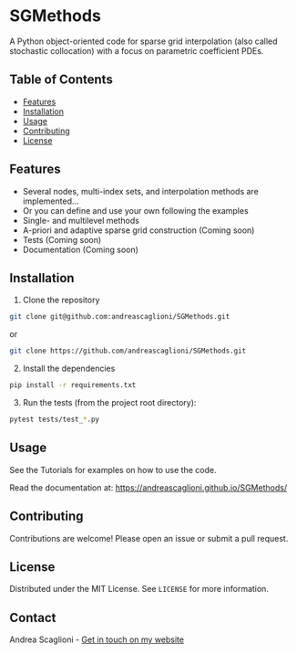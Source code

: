 # SGMethods
A Python object-oriented code for sparse grid interpolation (also called stochastic collocation) with a focus on parametric coefficient PDEs.

## Table of Contents
- [Features](#features)
- [Installation](#installation)
- [Usage](#usage)
- [Contributing](#contributing)
- [License](#license)

## Features
- Several nodes, multi-index sets, and interpolation methods are implemented...
- Or you can define and use your own following the examples
- Single- and multilevel methods
- A-priori and adaptive sparse grid construction (Coming soon)
- Tests  (Coming soon)
- Documentation (Coming soon)

## Installation
1. Clone the repository
```sh
git clone git@github.com:andreascaglioni/SGMethods.git
```
or
```sh
git clone https://github.com/andreascaglioni/SGMethods.git
```

2. Install the dependencies
```sh
pip install -r requirements.txt
```

3. Run the tests (from the project root directory):
```sh
pytest tests/test_*.py
```

## Usage
See the Tutorials for examples on how to use the code.

Read the documentation at: 
https://andreascaglioni.github.io/SGMethods/

## Contributing
Contributions are welcome! Please open an issue or submit a pull request.

## License
Distributed under the MIT License. See `LICENSE` for more information.

## Contact
Andrea Scaglioni - [Get in touch on my website](https://andreascaglioni.net/contacts)

